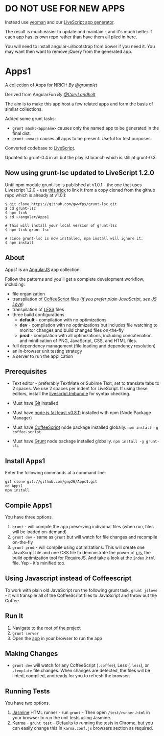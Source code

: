 # DO NOT USE FOR NEW APPS

Instead use [yeoman](http://yeoman.io) and our [LiveScript app generator](http://github.com/gmp26/generator-angular-ls).

The result is much easier to update and maintain - and it's much better if each app has its own repo rather than
have them all piled in here.

You will need to install angular-ui/bootstrap from bower if you need it.
You may want then want to remove jQuery from the generated app.


# Apps1
A collection of Apps for [NRICH](http://nrich.maths.org)
*By [@grumplet](https://twitter.com/grumplet)*

Derived from AngularFun
*By [@CaryLandholt](https://twitter.com/carylandholt)*

The aim is to make this app host a few related apps and form the basis of similar collections. 

Added some grunt tasks:

* `grunt mask:<appname>` causes only the named app to be generated in the final dist.
* `grunt unmask` causes all apps to be present. Useful for test purposes.

Converted codebase to [LiveScript](http://livescript.net).

Updated to grunt-0.4 in all but the playlist branch which is
still at grunt-0.3.

## Now using grunt-lsc updated to LiveScript 1.2.0

Until npm module grunt-lsc is published at v1.0.1 - the one that uses Livescript 1.2.0 - use [this trick](http://www.devthought.com/2012/02/17/npm-tricks/) to link it from a copy cloned from the github repo which is already at v1.0.1:


```
$ git clone https://github.com/gwwfps/grunt-lsc.git
$ cd grunt-lsc
$ npm link
$ cd ~/angular/Apps1

# this will install your local version of grunt-lsc
$ npm link grunt-lsc

# since grunt-lsc is now installed, npm install will ignore it:
$ npm install

``` 


## About
Apps1 is an [AngularJS](http://angularjs.org/) app collection.

Follow the patterns and you'll get a complete development workflow, including:

* file organization
* transpilation of [CoffeeScript](http://coffeescript.org/) files (_if you prefer plain JavaScript, see [JS Love](#js-love)_)
* transpilation of [LESS](http://lesscss.org/) files
* three build configurations
	* **default** - compilation with no optimizations
	* **dev** - compilation with no optimizations but includes file watching to monitor changes and build changed files on-the-fly
	* **prod** - compilation with all optimizations, including concatenation and minification of PNG, JavaScript, CSS, and HTML files.
* full dependency management (file loading and dependency resolution)
* an in-browser unit testing strategy
* a server to run the application

## Prerequisites
* Text editor - preferably TextMate or Sublime Text, set to translate tabs
  to 2 spaces. We use 2 spaces per indent for LiveScript. If using these
  editors, install the [livescript.tmbundle](https://github.com/paulmillr/livescript.tmbundle) for syntax checking.

* Must have [Git](http://git-scm.com/) installed
* Must have [node.js (at least v0.8.1)](http://nodejs.org/) installed with npm (Node Package Manager)
* Must have [CoffeeScript](https://npmjs.org/package/coffee-script) node package installed globally.  `npm install -g coffee-script`
* Must have [Grunt](https://github.com/gruntjs/grunt) node package installed globally.  `npm install -g grunt-cli`

## Install Apps1
Enter the following commands at a command line:

    git clone git://github.com/gmp26/Apps1.git
    cd Apps1
    npm install

## Compile Apps1
You have three options.

1. `grunt` - will compile the app preserving individual files (when run, files will be loaded on-demand)
2. `grunt dev` - same as `grunt` but will watch for file changes and recompile on-the-fly
3. `grunt prod` - will compile using optimizations.  This will create one JavaScript file and one CSS file to demonstrate the power of [r.js](http://requirejs.org/docs/optimization.html), the build optimization tool for RequireJS.  And take a look at the `index.html` file.  Yep - it's minified too.

## Using Javascript instead of Coffeescript
To work with plain old JavaScript run the following grunt task.
`grunt jslove` - it will transpile all of the CoffeeScript files to JavaScript and throw out the Coffee.

## Run It
1. Navigate to the root of the project
2. `grunt server`
3. Open the [app](http://localhost:3005/) in your browser to run the app

## Making Changes
* `grunt dev` will watch for any CoffeeScript (`.coffee`), Less (`.less`), or `.template` file changes.  When changes are detected, the files will be linted, compiled, and ready for you to refresh the browser.

## Running Tests
You have two options.

1. [Jasmine](https://jasmine.github.io/) HTML runner -  run `grunt` - Then open `/test/runner.html` in your browser to run the unit tests using Jasmine.
2. [Karma](http://vojtajina.github.com/karma/) - `grunt test` -  Defaults to running the tests in Chrome, but you can easily change this in `karma.conf.js` browsers section as required.
